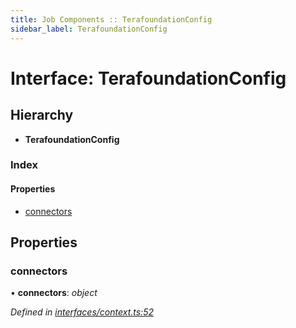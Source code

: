 ```yaml
---
title: Job Components :: TerafoundationConfig
sidebar_label: TerafoundationConfig
---
```


# Interface: TerafoundationConfig

## Hierarchy

* **TerafoundationConfig**

### Index

#### Properties

* [connectors](terafoundationconfig.md#connectors)

## Properties

###  connectors

• **connectors**: *object*

*Defined in [interfaces/context.ts:52](https://github.com/terascope/teraslice/blob/6e018493/packages/job-components/src/interfaces/context.ts#L52)*
